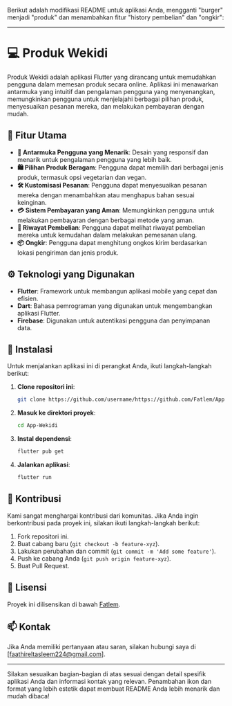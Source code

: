 Berikut adalah modifikasi README untuk aplikasi Anda, mengganti "burger" menjadi "produk" dan menambahkan fitur "history pembelian" dan "ongkir":

---

# 💻 Produk Wekidi

Produk Wekidi adalah aplikasi Flutter yang dirancang untuk memudahkan pengguna dalam memesan produk secara online. Aplikasi ini menawarkan antarmuka yang intuitif dan pengalaman pengguna yang menyenangkan, memungkinkan pengguna untuk menjelajahi berbagai pilihan produk, menyesuaikan pesanan mereka, dan melakukan pembayaran dengan mudah.

## 🌟 Fitur Utama

- **🎨 Antarmuka Pengguna yang Menarik**: Desain yang responsif dan menarik untuk pengalaman pengguna yang lebih baik.
- **🛍️ Pilihan Produk Beragam**: Pengguna dapat memilih dari berbagai jenis produk, termasuk opsi vegetarian dan vegan.
- **🛠️ Kustomisasi Pesanan**: Pengguna dapat menyesuaikan pesanan mereka dengan menambahkan atau menghapus bahan sesuai keinginan.
- **💳 Sistem Pembayaran yang Aman**: Memungkinkan pengguna untuk melakukan pembayaran dengan berbagai metode yang aman.
- **📜 Riwayat Pembelian**: Pengguna dapat melihat riwayat pembelian mereka untuk kemudahan dalam melakukan pemesanan ulang.
- **📦 Ongkir**: Pengguna dapat menghitung ongkos kirim berdasarkan lokasi pengiriman dan jenis produk.

## ⚙️ Teknologi yang Digunakan

- **Flutter**: Framework untuk membangun aplikasi mobile yang cepat dan efisien.
- **Dart**: Bahasa pemrograman yang digunakan untuk mengembangkan aplikasi Flutter.
- **Firebase**: Digunakan untuk autentikasi pengguna dan penyimpanan data.

## 🚀 Instalasi

Untuk menjalankan aplikasi ini di perangkat Anda, ikuti langkah-langkah berikut:

1. **Clone repositori ini**:
   ```bash
   git clone https://github.com/username/https://github.com/Fatlem/App-Wekidi.git
   ```

2. **Masuk ke direktori proyek**:
   ```bash
   cd App-Wekidi
   ```

3. **Instal dependensi**:
   ```bash
   flutter pub get
   ```

4. **Jalankan aplikasi**:
   ```bash
   flutter run
   ```

## 🤝 Kontribusi

Kami sangat menghargai kontribusi dari komunitas. Jika Anda ingin berkontribusi pada proyek ini, silakan ikuti langkah-langkah berikut:

1. Fork repositori ini.
2. Buat cabang baru (`git checkout -b feature-xyz`).
3. Lakukan perubahan dan commit (`git commit -m 'Add some feature'`).
4. Push ke cabang Anda (`git push origin feature-xyz`).
5. Buat Pull Request.

## 📜 Lisensi

Proyek ini dilisensikan di bawah [Fatlem](LICENSE).

## 📫 Kontak

Jika Anda memiliki pertanyaan atau saran, silakan hubungi saya di [faathireltasleem224@gmail.com].

---

Silakan sesuaikan bagian-bagian di atas sesuai dengan detail spesifik aplikasi Anda dan informasi kontak yang relevan. Penambahan ikon dan format yang lebih estetik dapat membuat README Anda lebih menarik dan mudah dibaca!
